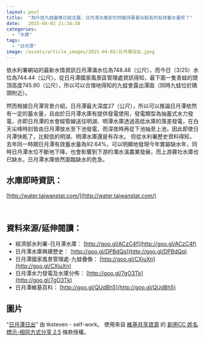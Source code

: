 ```yaml
---
layout: post
title:  "為什麼九蛙疊像已經全露，日月潭水庫卻仍然維持著看似較高的有效蓄水量呢？"
date:   2015-04-02 21:34:38
categories: 
  - "水庫"
tags: 
  - "日月潭"
image: /assets/article_images/2015-04-02/日月潭日出.jpeg
---
```

依水利署網站的最新水情資訊日月潭滿水位為748.48（公尺），而今日（3/25）水位為744.44（公尺）。從日月潭國家風景區管理處資訊得知，最下面一隻青蛙的頭頂高度745.90（公尺），所以可以合理地得知的九蛙會露出潭面（同時九蛙位於碼頭附近）。

然而根據日月潭背景介紹，日月潭最大深度27（公尺），所以可以推論日月潭依然有一定的蓄水量，且由於日月潭水庫有提供發電使用，發電類型為抽蓄式水力發電，亦即日月潭的水會經管線送往明湖、明潭水庫透過高低水庫的落差發電，在白天尖峰時刻皆由日月潭放水至下池發電，而深夜時再從下池抽至上池，因此即使日月潭快乾了，比較低的明湖、明潭水庫還是有存水。
但從水利署歷史資料得知，去年同一時期日月潭有效蓄水量為92.64%，可以明顯地發現今年實屬缺水年，同時日月潭水位不斷地下降，也會影響到下游的濁水溪農業發展，而上游霧社水庫也已缺水，日月潭水庫依然面臨缺水的危急。



## 水庫即時資訊：

[http://water.taiwanstat.com/](http://water.taiwanstat.com/)

<br>

## 資料來源/延伸閱讀：

- 經濟部水利署-日月潭水庫： [http://goo.gl/ACzC4f](http://goo.gl/ACzC4f)
- 日月潭水庫興建歷史： [http://goo.gl/DPBdQq](http://goo.gl/DPBdQq)
- 日月潭國家風景管理處-九蛙疊像： [http://goo.gl/CXjuXn](http://goo.gl/CXjuXn)
- 日月潭水力發電及水庫分佈： [http://goo.gl/7gO3Tk](http://goo.gl/7gO3Tk)
- 日月潭維基百科： [http://goo.gl/QUdBh5](http://goo.gl/QUdBh5)

## 圖片

"<a href="http://commons.wikimedia.org/wiki/File:%E6%97%A5%E6%9C%88%E6%BD%AD%E6%97%A5%E5%87%BA.JPG#/media/File:%E6%97%A5%E6%9C%88%E6%BD%AD%E6%97%A5%E5%87%BA.JPG">日月潭日出</a>" 由 tksteven - self-work。 使用來自 <a href="//commons.wikimedia.org/wiki/">維基共享資源</a> 的 <a href="http://creativecommons.org/licenses/by-sa/2.5" title="Creative Commons Attribution-Share Alike 2.5">創用CC 姓名標示-相同方式分享 2.5</a> 條款授權。
